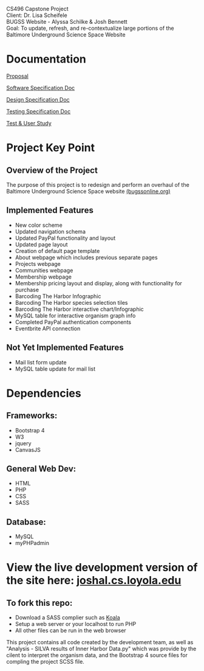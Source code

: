 CS496 Capstone Project  
Client: Dr. Lisa Scheifele  
BUGSS Website - Alyssa Schilke & Josh Bennett  
Goal: To update, refresh, and re-contextualize large portions of the Baltimore Underground Science Space Website  

# Documentation

[Proposal](https://docs.google.com/document/d/12TbOZMTU15mCxTezGNSLiZwZjOzIOsaWnHSR97uG0Os/edit)

[Software Specification Doc](https://docs.google.com/document/d/1k7awqzBPn_TgLirdE0IJmUTtXoErDJqY5Rz0Lldsuu0/)

[Design Specification Doc](https://docs.google.com/document/d/1TyseOpcyrWaspyxnvLeIHX8_-XtckKfLsNu6xJEAKUs/)

[Testing Specification Doc](https://docs.google.com/document/d/1sGmcwcQPlwAZxTIQhg5IIgr6aG_ARqPyzFMb-GpL9KU/)

[Test & User Study](https://docs.google.com/document/d/1vwXcw9XVzWZc1-x-Mub-Y8rSFr2UtjUW87-73NnmA3A/edit?usp=sharing)


# Project Key Point
## Overview of the Project 
The purpose of this project is to redesign and perform an overhaul of the Baltimore Underground Science Space website [(bugssonline.org)](https://bugssonline.org/)

## Implemented Features
- New color scheme
- Updated navigation schema
- Updated PayPal functionality and layout
- Updated page layout
- Creation of default page template
- About webpage which includes previous separate pages
- Projects webpage
- Communities webpage
- Membership webpage
- Membership pricing layout and display, along with functionality for purchase
- Barcoding The Harbor Infographic
- Barcoding The Harbor species selection tiles
- Barcoding The Harbor interactive chart/Infographic
- MySQL table for interactive organism graph info
- Completed PayPal authentication components
- Eventbrite API connection

## Not Yet Implemented Features

- Mail list form update
- MySQL table update for mail list

# Dependencies

## Frameworks:
- Bootstrap 4
- W3
- jquery
- CanvasJS

## General Web Dev:
- HTML
- PHP
- CSS
- SASS

## Database:
- MySQL
- myPHPadmin  

# View the live development version of the site here: [joshal.cs.loyola.edu](http://joshal.cs.loyola.edu/html/index.html)

## To fork this repo:
- Download a SASS complier such as [Koala](http://koala-app.com/)
- Setup a web server or your localhost to run PHP
- All other files can be run in the web browser

This project contains all code created by the development team, as well as "Analysis - SILVA results of Inner Harbor Data.py" which was provide by the cilent to interpret the organism data, and the Bootstrap 4 source files for compling the project SCSS file.
